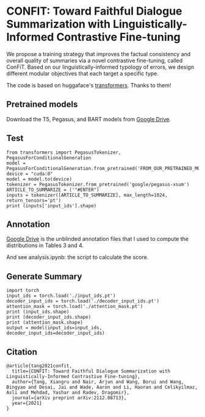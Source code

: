 # CONFIT: Toward Faithful Dialogue Summarization with Linguistically-Informed Contrastive Fine-tuning

We propose a training strategy that improves the factual consistency and overall quality of summaries via a novel contrastive fine-tuning, called ConFiT. Based on our linguistically-informed typology of errors, we design different modular objectives that each target a specific type.

The code is based on huggaface's [transformers](https://github.com/huggingface/transformers). Thanks to them! 

## Pretrained models

Download the T5, Pegasus, and BART models from [Google Drive](https://drive.google.com/drive/folders/1CgJOKS4uSEHESe6VxCMFHGiEo3fu1xye?usp=sharing).

## Test

```
from transformers import PegasusTokenizer, PegasusForConditionalGeneration
model = PegasusForConditionalGeneration.from_pretrained('FROM_OUR_PRETRAINED_MODELS')
device = "cuda:0"
model = model.to(device)
tokenizer = PegasusTokenizer.from_pretrained('google/pegasus-xsum')
ARTICLE_TO_SUMMARIZE = ('"#ENTER")
inputs = tokenizer([ARTICLE_TO_SUMMARIZE], max_length=1024, return_tensors='pt')
print (inputs['input_ids'].shape)
```


## Annotation

[Google Drive](https://drive.google.com/drive/folders/1-IkrMDvDoBaEq9Y_ghSyxaAQIQRNCUbu?usp=sharing) is the unblinded annotation files that I used to compute the distributions in Tables 3 and 4. 

And see analysis.ipynb: the script to calculate the score.

## Generate Summary

```
import torch
input_ids = torch.load('./input_ids.pt')
decoder_input_ids = torch.load('./decoder_input_ids.pt')
attention_mask = torch.load('./attention_mask.pt')
print (input_ids.shape)
print (decoder_input_ids.shape)
print (attention_mask.shape)
output = model(input_ids=input_ids, decoder_input_ids=decoder_input_ids)
```


## Citation
```
@article{tang2021confit,
  title={CONFIT: Toward Faithful Dialogue Summarization with Linguistically-Informed Contrastive Fine-tuning},
  author={Tang, Xiangru and Nair, Arjun and Wang, Borui and Wang, Bingyao and Desai, Jai and Wade, Aaron and Li, Haoran and Celikyilmaz, Asli and Mehdad, Yashar and Radev, Dragomir},
  journal={arXiv preprint arXiv:2112.08713},
  year={2021}
}

```
